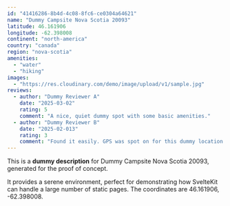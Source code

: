 ```yaml
---
id: "41416286-8b4d-4c08-8fc6-ce0304a64621"
name: "Dummy Campsite Nova Scotia 20093"
latitude: 46.161906
longitude: -62.398008
continent: "north-america"
country: "canada"
region: "nova-scotia"
amenities:
  - "water"
  - "hiking"
images:
  - "https://res.cloudinary.com/demo/image/upload/v1/sample.jpg"
reviews:
  - author: "Dummy Reviewer A"
    date: "2025-03-02"
    rating: 5
    comment: "A nice, quiet dummy spot with some basic amenities."
  - author: "Dummy Reviewer B"
    date: "2025-02-013"
    rating: 3
    comment: "Found it easily. GPS was spot on for this dummy location."
---
```


This is a **dummy description** for Dummy Campsite Nova Scotia 20093, generated for the proof of concept.

It provides a serene environment, perfect for demonstrating how SvelteKit can handle a large number of static pages. The coordinates are 46.161906, -62.398008.
